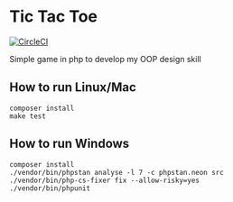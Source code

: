 # Tic Tac Toe
[![CircleCI](https://circleci.com/gh/zawiszaty/tic-tac-toe.svg?style=svg)](https://circleci.com/gh/zawiszaty/tic-tac-toe)

Simple game in php to develop my OOP design skill

## How to run Linux/Mac
```
composer install
make test
```

## How to run Windows
```
composer install
./vendor/bin/phpstan analyse -l 7 -c phpstan.neon src
./vendor/bin/php-cs-fixer fix --allow-risky=yes
./vendor/bin/phpunit
```